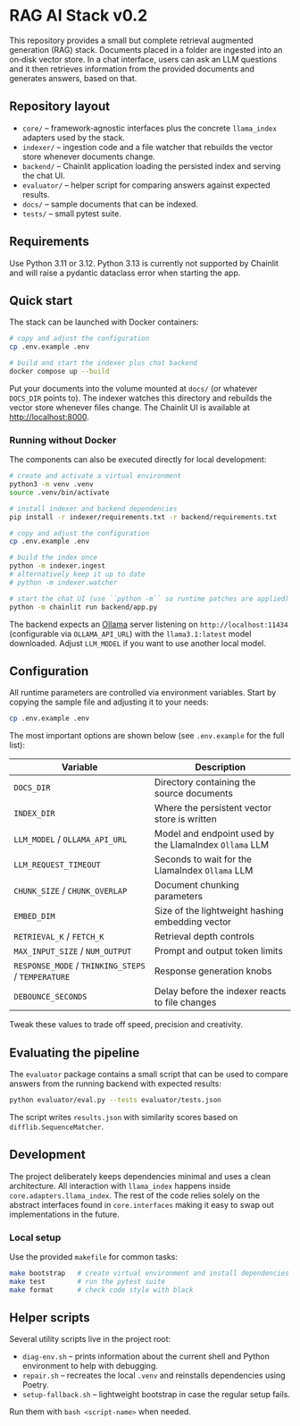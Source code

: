 # RAG AI Stack v0.2

This repository provides a small but complete retrieval augmented
generation (RAG) stack. Documents placed in a folder are ingested into
an on‑disk vector store. In a chat interface, users can ask an LLM questions and it then retrieves information from the provided documents and generates answers, based on that.

## Repository layout

* ``core/`` – framework‑agnostic interfaces plus the concrete
  ``llama_index`` adapters used by the stack.
* ``indexer/`` – ingestion code and a file watcher that rebuilds the
  vector store whenever documents change.
* ``backend/`` – Chainlit application loading the persisted index and
  serving the chat UI.
* ``evaluator/`` – helper script for comparing answers against expected
  results.
* ``docs/`` – sample documents that can be indexed.
* ``tests/`` – small pytest suite.

## Requirements

Use Python 3.11 or 3.12. Python 3.13 is currently not supported by
Chainlit and will raise a pydantic dataclass error when starting the app.

## Quick start

The stack can be launched with Docker containers:

```bash
# copy and adjust the configuration
cp .env.example .env

# build and start the indexer plus chat backend
docker compose up --build
```

Put your documents into the volume mounted at ``docs/`` (or whatever
``DOCS_DIR`` points to). The indexer watches this directory and rebuilds
the vector store whenever files change. The Chainlit UI is available at
<http://localhost:8000>.

### Running without Docker

The components can also be executed directly for local development:

```bash
# create and activate a virtual environment
python3 -m venv .venv
source .venv/bin/activate

# install indexer and backend dependencies
pip install -r indexer/requirements.txt -r backend/requirements.txt

# copy and adjust the configuration
cp .env.example .env

# build the index once
python -m indexer.ingest
# alternatively keep it up to date
# python -m indexer.watcher

# start the chat UI (use ``python -m`` so runtime patches are applied)
python -m chainlit run backend/app.py
```

The backend expects an [Ollama](https://ollama.ai) server listening on
``http://localhost:11434`` (configurable via ``OLLAMA_API_URL``) with the
``llama3.1:latest`` model downloaded. Adjust ``LLM_MODEL`` if you want to use
another local model.

## Configuration

All runtime parameters are controlled via environment variables. Start by
copying the sample file and adjusting it to your needs:

```bash
cp .env.example .env
```

The most important options are shown below (see ``.env.example`` for the full
list):

| Variable | Description |
|----------|-------------|
| ``DOCS_DIR`` | Directory containing the source documents |
| ``INDEX_DIR`` | Where the persistent vector store is written |
| ``LLM_MODEL`` / ``OLLAMA_API_URL`` | Model and endpoint used by the LlamaIndex ``Ollama`` LLM |
| ``LLM_REQUEST_TIMEOUT`` | Seconds to wait for the LlamaIndex ``Ollama`` LLM |
| ``CHUNK_SIZE`` / ``CHUNK_OVERLAP`` | Document chunking parameters |
| ``EMBED_DIM`` | Size of the lightweight hashing embedding vector |
| ``RETRIEVAL_K`` / ``FETCH_K`` | Retrieval depth controls |
| ``MAX_INPUT_SIZE`` / ``NUM_OUTPUT`` | Prompt and output token limits |
| ``RESPONSE_MODE`` / ``THINKING_STEPS`` / ``TEMPERATURE`` | Response generation knobs |
| ``DEBOUNCE_SECONDS`` | Delay before the indexer reacts to file changes |

Tweak these values to trade off speed, precision and creativity.

## Evaluating the pipeline

The ``evaluator`` package contains a small script that can be used to
compare answers from the running backend with expected results:

```bash
python evaluator/eval.py --tests evaluator/tests.json
```

The script writes ``results.json`` with similarity scores based on
``difflib.SequenceMatcher``.

## Development

The project deliberately keeps dependencies minimal and uses a clean
architecture. All interaction with ``llama_index`` happens inside
``core.adapters.llama_index``. The rest of the code relies solely on the
abstract interfaces found in ``core.interfaces`` making it easy to swap out
implementations in the future.

### Local setup

Use the provided ``makefile`` for common tasks:

```bash
make bootstrap   # create virtual environment and install dependencies
make test        # run the pytest suite
make format      # check code style with black
```

## Helper scripts

Several utility scripts live in the project root:

* ``diag-env.sh`` – prints information about the current shell and Python
  environment to help with debugging.
* ``repair.sh`` – recreates the local ``.venv`` and reinstalls dependencies
  using Poetry.
* ``setup-fallback.sh`` – lightweight bootstrap in case the regular setup
  fails.

Run them with ``bash <script-name>`` when needed.

